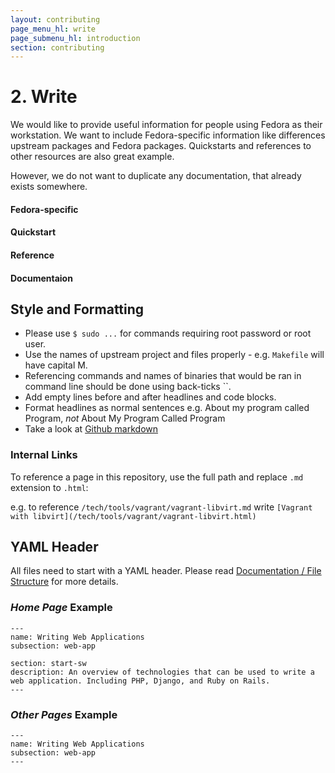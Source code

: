 ```yaml
---
layout: contributing
page_menu_hl: write
page_submenu_hl: introduction
section: contributing
---
```


# **2.** Write

We would like to provide useful information for people using Fedora as their workstation. We want to include Fedora-specific information like differences upstream packages and Fedora packages. Quickstarts and references to other resources are also great example.

However, we do not want to duplicate any documentation, that already exists somewhere.

<div class="row">

  <div class="col-md-3">
    <div class="panel panel-success">
      <div class="panel-body">
        <span class="glyphicon glyphicon-ok" style="color:green;font-size:30px"></span>
        <h4>Fedora-specific </h4>
      </div>
    </div>
  </div>
  <div class="col-md-3">
    <div class="panel panel-success">
      <div class="panel-body">
        <span class="glyphicon glyphicon-ok" style="color:green;font-size:30px"></span>
        <h4>Quickstart </h4>
      </div>
    </div>
  </div>
  <div class="col-md-3">
    <div class="panel panel-success">
      <div class="panel-body">
        <span class="glyphicon glyphicon-ok" style="color:green;font-size:30px"></span>
        <h4>Reference </h4>
      </div>
    </div>
  </div>
  <div class="col-md-3">
    <div class="panel panel-danger">
      <div class="panel-body">
        <span class="glyphicon glyphicon-remove" style="color:#c00;font-size:30px"></span>
        <h4>Documentaion </h4>
      </div>
    </div>
  </div>
</div>

## Style and Formatting

* Please use `$ sudo ...` for commands requiring root password or root user.
* Use the names of upstream project and files properly - e.g. `Makefile` will have capital M.
* Referencing commands and names of binaries that would be ran in command line should be done using back-ticks ``.
* Add empty lines before and after headlines and code blocks.
* Format headlines as normal sentences e.g. About my program called Program, *not* About My Program Called Program
* Take a look at [Github markdown](https://github.com/adam-p/markdown-here/wiki/Markdown-Cheatsheet)

### Internal Links

To reference a page in this repository, use the full path and replace `.md` extension to `.html`:

e.g. to reference `/tech/tools/vagrant/vagrant-libvirt.md` write `[Vagrant with libvirt](/tech/tools/vagrant/vagrant-libvirt.html)`

## YAML Header
All files need to start with a YAML header. Please read [Documentation / File Structure](/doc/file-structure.html) for more details.

### *Home Page* Example

```
---
name: Writing Web Applications
subsection: web-app

section: start-sw
description: An overview of technologies that can be used to write a web application. Including PHP, Django, and Ruby on Rails.
---
```

### *Other Pages* Example

```
---
name: Writing Web Applications
subsection: web-app
---
```
